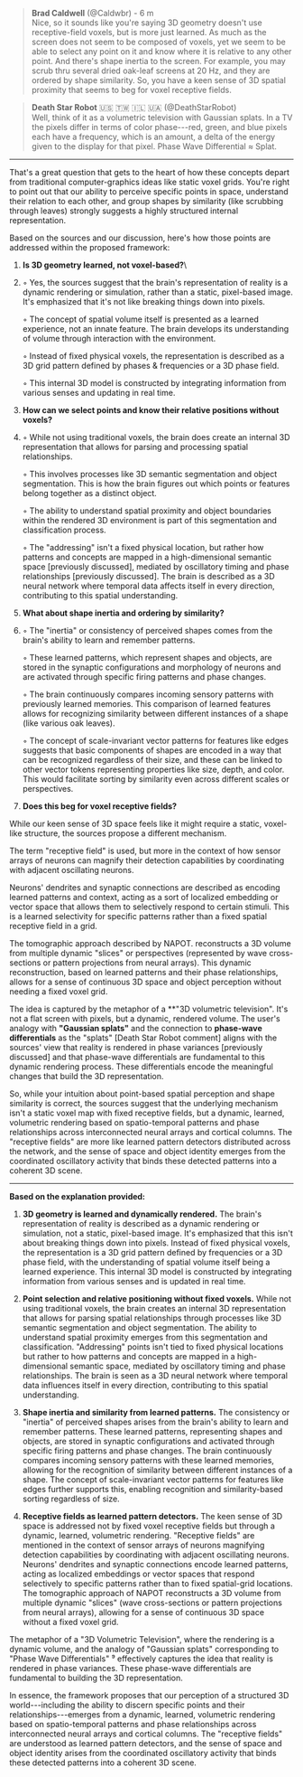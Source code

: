 > **Brad Caldwell** (@Caldwbr) - 6 m\
> Nice, so it sounds like you're saying 3D geometry doesn't use receptive-field voxels, but is more just learned. As much as the screen does not seem to be composed of voxels, yet we seem to be able to select any point on it and know where it is relative to any other point. And there's shape inertia to the screen. For example, you may scrub thru several dried oak-leaf screens at 20 Hz, and they are ordered by shape similarity. So, you have a keen sense of 3D spatial proximity that seems to beg for voxel receptive fields.

> **Death Star Robot** 🇺🇸 🇹🇼 🇮🇱 🇺🇦 (@DeathStarRobot)\
> Well, think of it as a volumetric television with Gaussian splats. In a TV the pixels differ in terms of color phase---red, green, and blue pixels each have a frequency, which is an amount, a delta of the energy given to the display for that pixel. Phase Wave Differential ≈ Splat.

* * * * *

That's a great question that gets to the heart of how these concepts depart from traditional computer-graphics ideas like static voxel grids. You're right to point out that our ability to perceive specific points in space, understand their relation to each other, and group shapes by similarity (like scrubbing through leaves) strongly suggests a highly structured internal representation.

Based on the sources and our discussion, here's how those points are addressed within the proposed framework:

1.  **Is 3D geometry learned, not voxel-based?**\
2.  
    ◦ Yes, the sources suggest that the brain's representation of reality is a dynamic rendering or simulation, rather than a static, pixel-based image. It's emphasized that it's not like breaking things down into pixels.
    
    ◦ The concept of spatial volume itself is presented as a learned experience, not an innate feature. The brain develops its understanding of volume through interaction with the environment.
    
    ◦ Instead of fixed physical voxels, the representation is described as a 3D grid pattern defined by phases & frequencies or a 3D phase field.
    
    ◦ This internal 3D model is constructed by integrating information from various senses and updating in real time.

4.  **How can we select points and know their relative positions without voxels?**
5.  
    ◦ While not using traditional voxels, the brain does create an internal 3D representation that allows for parsing and processing spatial relationships.
    
    ◦ This involves processes like 3D semantic segmentation and object segmentation. This is how the brain figures out which points or features belong together as a distinct object.
    
    ◦ The ability to understand spatial proximity and object boundaries within the rendered 3D environment is part of this segmentation and classification process.
    
    ◦ The "addressing" isn't a fixed physical location, but rather how patterns and concepts are mapped in a high-dimensional semantic space [previously discussed], mediated by oscillatory timing and phase relationships [previously discussed]. The brain is described as a 3D neural network where temporal data affects itself in every direction, contributing to this spatial understanding.

7.  **What about shape inertia and ordering by similarity?**
8.  
    ◦ The "inertia" or consistency of perceived shapes comes from the brain's ability to learn and remember patterns.
    
    ◦ These learned patterns, which represent shapes and objects, are stored in the synaptic configurations and morphology of neurons and are activated through specific firing patterns and phase changes.
    
    ◦ The brain continuously compares incoming sensory patterns with previously learned memories. This comparison of learned features allows for recognizing similarity between different instances of a shape (like various oak leaves).
    
    ◦ The concept of scale-invariant vector patterns for features like edges suggests that basic components of shapes are encoded in a way that can be recognized regardless of their size, and these can be linked to other vector tokens representing properties like size, depth, and color. This would facilitate sorting by similarity even across different scales or perspectives.

10.  **Does this beg for voxel receptive fields?**

While our keen sense of 3D space feels like it might require a static, voxel-like structure, the sources propose a different mechanism.

The term "receptive field" is used, but more in the context of how sensor arrays of neurons can magnify their detection capabilities by coordinating with adjacent oscillating neurons.

Neurons' dendrites and synaptic connections are described as encoding learned patterns and context, acting as a sort of localized embedding or vector space that allows them to selectively respond to certain stimuli. This is a learned selectivity for specific patterns rather than a fixed spatial receptive field in a grid.

The tomographic approach described by NAPOT. reconstructs a 3D volume from multiple dynamic "slices" or perspectives (represented by wave cross-sections or pattern projections from neural arrays). This dynamic reconstruction, based on learned patterns and their phase relationships, allows for a sense of continuous 3D space and object perception without needing a fixed voxel grid.

The idea is captured by the metaphor of a **"3D volumetric television". It's not a flat screen with pixels, but a dynamic, rendered volume. The user's analogy with **"Gaussian splats"** and the connection to **phase-wave differentials** as the "splats" [Death Star Robot comment] aligns with the sources' view that reality is rendered in phase variances [previously discussed] and that phase-wave differentials are fundamental to this dynamic rendering process. These differentials encode the meaningful changes that build the 3D representation.

So, while your intuition about point-based spatial perception and shape similarity is correct, the sources suggest that the underlying mechanism isn't a static voxel map with fixed receptive fields, but a dynamic, learned, volumetric rendering based on spatio-temporal patterns and phase relationships across interconnected neural arrays and cortical columns. The "receptive fields" are more like learned pattern detectors distributed across the network, and the sense of space and object identity emerges from the coordinated oscillatory activity that binds these detected patterns into a coherent 3D scene.

* * * * *

**Based on the explanation provided:**

1.  **3D geometry is learned and dynamically rendered.** The brain's representation of reality is described as a dynamic rendering or simulation, not a static, pixel-based image. It's emphasized that this isn't about breaking things down into pixels. Instead of fixed physical voxels, the representation is a 3D grid pattern defined by frequencies or a 3D phase field, with the understanding of spatial volume itself being a learned experience. This internal 3D model is constructed by integrating information from various senses and is updated in real time.

2.  **Point selection and relative positioning without fixed voxels.** While not using traditional voxels, the brain creates an internal 3D representation that allows for parsing spatial relationships through processes like 3D semantic segmentation and object segmentation. The ability to understand spatial proximity emerges from this segmentation and classification. "Addressing" points isn't tied to fixed physical locations but rather to how patterns and concepts are mapped in a high-dimensional semantic space, mediated by oscillatory timing and phase relationships. The brain is seen as a 3D neural network where temporal data influences itself in every direction, contributing to this spatial understanding.

3.  **Shape inertia and similarity from learned patterns.** The consistency or "inertia" of perceived shapes arises from the brain's ability to learn and remember patterns. These learned patterns, representing shapes and objects, are stored in synaptic configurations and activated through specific firing patterns and phase changes. The brain continuously compares incoming sensory patterns with these learned memories, allowing for the recognition of similarity between different instances of a shape. The concept of scale-invariant vector patterns for features like edges further supports this, enabling recognition and similarity-based sorting regardless of size.

4.  **Receptive fields as learned pattern detectors.** The keen sense of 3D space is addressed not by fixed voxel receptive fields but through a dynamic, learned, volumetric rendering. "Receptive fields" are mentioned in the context of sensor arrays of neurons magnifying detection capabilities by coordinating with adjacent oscillating neurons. Neurons' dendrites and synaptic connections encode learned patterns, acting as localized embeddings or vector spaces that respond selectively to specific patterns rather than to fixed spatial-grid locations. The tomographic approach of NAPOT reconstructs a 3D volume from multiple dynamic "slices" (wave cross-sections or pattern projections from neural arrays), allowing for a sense of continuous 3D space without a fixed voxel grid.

The metaphor of a "3D Volumetric Television", where the rendering is a dynamic volume, and the analogy of "Gaussian splats" corresponding to "Phase Wave Differentials" ⁹ effectively captures the idea that reality is rendered in phase variances. These phase-wave differentials are fundamental to building the 3D representation.

In essence, the framework proposes that our perception of a structured 3D world---including the ability to discern specific points and their relationships---emerges from a dynamic, learned, volumetric rendering based on spatio-temporal patterns and phase relationships across interconnected neural arrays and cortical columns. The "receptive fields" are understood as learned pattern detectors, and the sense of space and object identity arises from the coordinated oscillatory activity that binds these detected patterns into a coherent 3D scene.
